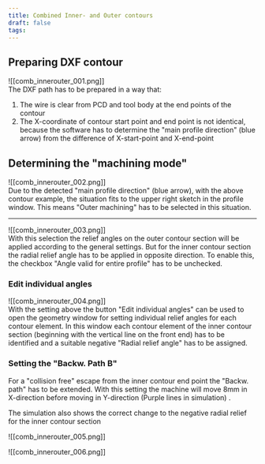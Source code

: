 ```yaml
---
title: Combined Inner- and Outer contours
draft: false
tags:
---
```


## Preparing DXF contour

![[comb_innerouter_001.png]]<br>
The DXF path has to be prepared in a way that:

1.  The wire is clear from PCD and tool body at the end points of the
    contour
2.  The X-coordinate of contour start point and end point is not
    identical, because the software has to determine the "main profile
    direction" (blue arrow) from the difference of X-start-point and
    X-end-point

## Determining the "machining mode"

![[comb_innerouter_002.png]]<br>
Due to the detected "main profile direction" (blue arrow), with the above
contour example, the situation fits to the upper right sketch in the
profile window. This means "Outer machining" has to be selected in this
situation.

------------------------------------------------------------------------

![[comb_innerouter_003.png]] <br>
With this selection the relief angles on the outer contour section will be
applied according to the general settings. But for the inner contour
section the radial relief angle has to be applied in opposite direction.
To enable this, the checkbox "Angle valid for entire profile" has to be
unchecked.

### Edit individual angles

![[comb_innerouter_004.png]]<br>
With the setting above the button "Edit individual angles" can be used to
open the geometry window for setting individual relief angles for each
contour element. In this window each contour element of the inner
contour section (beginning with the vertical line on the front end) has
to be identified and a suitable negative "Radial relief angle" has to be
assigned.

### Setting the "Backw. Path **B**"

For a "collision free" escape from the inner contour end point the
"Backw. path" has to be extended. With this setting the machine will
move 8mm in X-direction before moving in Y-direction (Purple lines in
simulation) .

The simulation also shows the correct change to the negative radial
relief for the inner contour section

![[comb_innerouter_005.png]]<br>

![[comb_innerouter_006.png]]<br>
